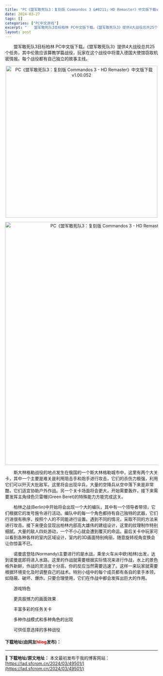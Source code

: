 ```yaml
---
title: "PC《盟军敢死队3：复刻版 Commandos 3 &#8211; HD Remaster》中文版下载v1.00.052"
date: 2024-03-27
tags: []
categories: ["PC中文游戏"]
excerpt: "　　盟军敢死队3目标柏林 PC中文版下载。《盟军敢死队3》提供4大战役总共25个任务，其中伦敦应该算教学篇战役，玩家在这个战役中将潜入德国大使馆窃取机密情报。每个战役都有自己独立的故事主线。 　　斯大林格勒战役的地点发生在俄国的一个斯大林格勒城市中，这里有两个大关卡，其中一个主要是难关是利用阻击手和&hellip;"
layout: post
---
```


 <p>　　盟军敢死队3目标柏林 PC中文版下载。《盟军敢死队3》提供4大战役总共25个任务，其中伦敦应该算教学篇战役，玩家在这个战役中将潜入德国大使馆窃取机密情报。每个战役都有自己独立的故事主线。</p> <p align="center"><img align="" border="0" src="https://lad.sfcrom.cn/wp-content/uploads/2024/03/20240327_660381b7dc7e9.webp" width="500" alt="PC《盟军敢死队3：复刻版 Commandos 3 - HD Remaster》中文版下载v1.00.052" /></p> <p align="center"><img align="" border="0" src="https://lad.sfcrom.cn/wp-content/uploads/2024/03/20240327_660381b88c48f.webp" width="800" alt="PC《盟军敢死队3：复刻版 Commandos 3 - HD Remaster》中文版下载v1.00.052" /></p> <p>　　斯大林格勒战役的地点发生在俄国的一个斯大林格勒城市中，这里有两个大关卡，其中一个主要是难关是利用阻击手和炮手进行攻击，它们的杀伤力极强，利用它们可以歼灭大批敌军。这里将会出现伞兵，大量的空降兵从空中落下来是非常酷，它们适宜协助户外作战。另一个关卡场面将会更大，开始需要轰炸，接下来需要发挥主角绿色贝雷帽(Green Beret)的特殊能力方能完成这关。</p> <p>　　柏林之战(Berlin)中开始将会出现一个大的编队，其中有一个领导者带领，它们根据它的发号施令进行活动。编队中的每一个角色都持有自己独特的武器，它们行进很有秩序，按照个人的不同能进行设置。遇到不同的情况，采取不同的方法来进行攻击。接下来便会显现出柏林内部高大雄伟的建组设计，这里的纹理制作特别细腻。大量的敌人四处游动，一个不小心就会遭到覆灭的命运。最后关卡中玩家可以看到各种各样的室内区域设计，室内的3D画面特别绚丽，随意旋转视角变换会让你惊喜不已。</p> <p>　　诺曼底登陆(Normandy)主要进行的是水战，乘坐火车从中欧(柏林)出发，达到诺曼底即将进入水路。这里的作战就需要根据实际情况来进行作战，水上的景色格外新鲜，作战的灵活度十分高，你的反应当然需要迅速了。这样一来玩家就需要根据环境变化及时调整自己的战术。特别小组中的每个成员都有各自的拿手本领，如隐蔽、破坏、爆炸。只要合理使用，它们在作战中都会发挥出巨大的作用。</p> <p>　　游戏特色</p> <p>　　更具振憾力的画面效果</p> <p>　　丰富多彩的任务关卡</p> <p>　　多种作战模式和多种角色的出现</p> <p>　　可供任意选择的多种战役</p> <p><h4>下载地址(由网友<font color="red">hliog</font>发布)：</h4></p> 

---
📖 **下载地址/原文地址：** 本文最初发布于我的博客网站：[https://lad.sfcrom.cn/2024/03/49501/](https://lad.sfcrom.cn/2024/03/49501/)
